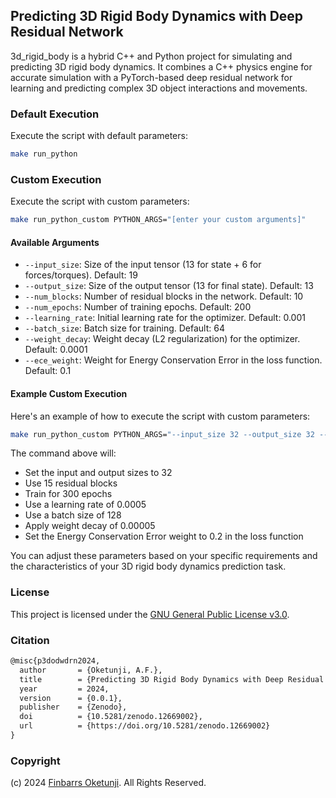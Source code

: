 ## Predicting 3D Rigid Body Dynamics with Deep Residual Network

3d_rigid_body is a hybrid C++ and Python project for simulating and predicting 3D rigid body dynamics. It combines a C++ physics engine for accurate simulation with a PyTorch-based deep residual network for learning and predicting complex 3D object interactions and movements.

### Default Execution

Execute the script with default parameters:

```sh
make run_python
```

### Custom Execution

Execute the script with custom parameters:

```sh
make run_python_custom PYTHON_ARGS="[enter your custom arguments]"
```

#### Available Arguments

- `--input_size`: Size of the input tensor (13 for state + 6 for forces/torques). Default: 19
- `--output_size`: Size of the output tensor (13 for final state). Default: 13
- `--num_blocks`: Number of residual blocks in the network. Default: 10
- `--num_epochs`: Number of training epochs. Default: 200
- `--learning_rate`: Initial learning rate for the optimizer. Default: 0.001
- `--batch_size`: Batch size for training. Default: 64
- `--weight_decay`: Weight decay (L2 regularization) for the optimizer. Default: 0.0001
- `--ece_weight`: Weight for Energy Conservation Error in the loss function. Default: 0.1

#### Example Custom Execution

Here's an example of how to execute the script with custom parameters:

```sh
make run_python_custom PYTHON_ARGS="--input_size 32 --output_size 32 --num_blocks 15 --num_epochs 300 --learning_rate 0.0005 --batch_size 128 --weight_decay 0.00005 --ece_weight 0.2"
```

The command above will:

- Set the input and output sizes to 32
- Use 15 residual blocks
- Train for 300 epochs
- Use a learning rate of 0.0005
- Use a batch size of 128
- Apply weight decay of 0.00005
- Set the Energy Conservation Error weight to 0.2 in the loss function

You can adjust these parameters based on your specific requirements and the characteristics of your 3D rigid body dynamics prediction task.

### License

This project is licensed under the [GNU General Public License v3.0](./LICENSE).

### Citation

```tex
@misc{p3dodwdrn2024,
  author       = {Oketunji, A.F.},
  title        = {Predicting 3D Rigid Body Dynamics with Deep Residual Network},
  year         = 2024,
  version      = {0.0.1},
  publisher    = {Zenodo},
  doi          = {10.5281/zenodo.12669002},
  url          = {https://doi.org/10.5281/zenodo.12669002}
}
```

### Copyright

(c) 2024 [Finbarrs Oketunji](https://finbarrs.eu). All Rights Reserved.